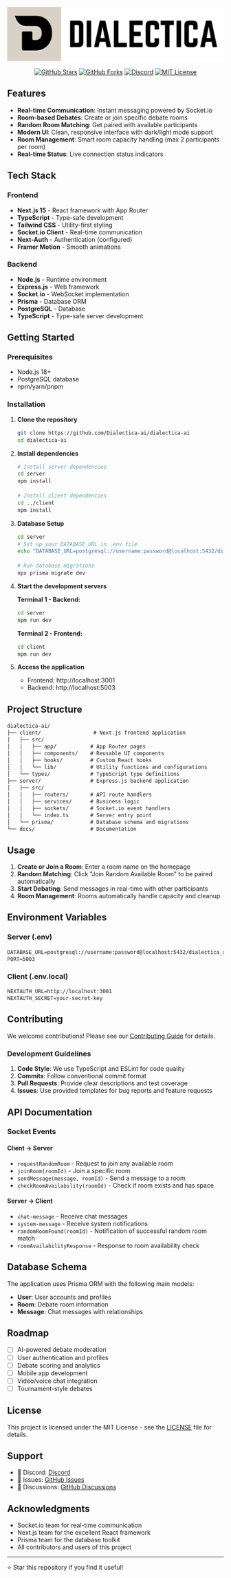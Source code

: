 <p align="center">
    <img src="./dialecticabanner.png" alt="Dialectica Debate Room Banner" />
</p>

<div align="center">

[![GitHub Stars](https://img.shields.io/github/stars/Condition00/debateroom-ai?style=social)](https://github.com/Condition00/debateroom-ai/stargazers)
[![GitHub Forks](https://img.shields.io/github/forks/Condition00/debateroom-ai?style=social)](https://github.com/Condition00/debateroom-ai/network/members)
[![Discord](https://img.shields.io/badge/Discord-Join%20Server-5865F2?logo=discord&logoColor=white)](https://discord.gg/sYGyBHu5SU)
[![MIT License](https://img.shields.io/badge/License-MIT-green.svg)](LICENSE)

</div>

## Features

- **Real-time Communication**: Instant messaging powered by Socket.io
- **Room-based Debates**: Create or join specific debate rooms
- **Random Room Matching**: Get paired with available participants
- **Modern UI**: Clean, responsive interface with dark/light mode support
- **Room Management**: Smart room capacity handling (max 2 participants per room)
- **Real-time Status**: Live connection status indicators

## Tech Stack

### Frontend
- **Next.js 15** - React framework with App Router
- **TypeScript** - Type-safe development
- **Tailwind CSS** - Utility-first styling
- **Socket.io Client** - Real-time communication
- **Next-Auth** - Authentication (configured)
- **Framer Motion** - Smooth animations

### Backend
- **Node.js** - Runtime environment
- **Express.js** - Web framework
- **Socket.io** - WebSocket implementation
- **Prisma** - Database ORM
- **PostgreSQL** - Database
- **TypeScript** - Type-safe server development

## Getting Started

### Prerequisites
- Node.js 18+
- PostgreSQL database
- npm/yarn/pnpm

### Installation

1. **Clone the repository**
   ```bash
   git clone https://github.com/Dialectica-ai/dialectica-ai
   cd dialectica-ai
   ```

2. **Install dependencies**
   ```bash
   # Install server dependencies
   cd server
   npm install

   # Install client dependencies
   cd ../client
   npm install
   ```

3. **Database Setup**
   ```bash
   cd server
   # Set up your DATABASE_URL in .env file
   echo "DATABASE_URL=postgresql://username:password@localhost:5432/dialectica_ai" > .env

   # Run database migrations
   npx prisma migrate dev
   ```

4. **Start the development servers**

   **Terminal 1 - Backend:**
   ```bash
   cd server
   npm run dev
   ```

   **Terminal 2 - Frontend:**
   ```bash
   cd client
   npm run dev
   ```

5. **Access the application**
   - Frontend: http://localhost:3001
   - Backend: http://localhost:5003

## Project Structure

```
dialectica-ai/
├── client/                 # Next.js frontend application
│   ├── src/
│   │   ├── app/           # App Router pages
│   │   ├── components/    # Reusable UI components
│   │   ├── hooks/         # Custom React hooks
│   │   └── lib/           # Utility functions and configurations
│   └── types/             # TypeScript type definitions
├── server/                # Express.js backend application
│   ├── src/
│   │   ├── routers/       # API route handlers
│   │   ├── services/      # Business logic
│   │   ├── sockets/       # Socket.io event handlers
│   │   └── index.ts       # Server entry point
│   └── prisma/            # Database schema and migrations
└── docs/                  # Documentation
```

## Usage

1. **Create or Join a Room**: Enter a room name on the homepage
2. **Random Matching**: Click "Join Random Available Room" to be paired automatically
3. **Start Debating**: Send messages in real-time with other participants
4. **Room Management**: Rooms automatically handle capacity and cleanup

## Environment Variables

### Server (.env)
```env
DATABASE_URL=postgresql://username:password@localhost:5432/dialectica_ai
PORT=5003
```

### Client (.env.local)
```env
NEXTAUTH_URL=http://localhost:3001
NEXTAUTH_SECRET=your-secret-key
```

## Contributing

We welcome contributions! Please see our [Contributing Guide](CONTRIBUTING.md) for details.

### Development Guidelines

1. **Code Style**: We use TypeScript and ESLint for code quality
2. **Commits**: Follow conventional commit format
3. **Pull Requests**: Provide clear descriptions and test coverage
4. **Issues**: Use provided templates for bug reports and feature requests

## API Documentation

### Socket Events

#### Client → Server
- `requestRandomRoom` - Request to join any available room
- `joinRoom(roomId)` - Join a specific room
- `sendMessage(message, roomId)` - Send a message to a room
- `checkRoomAvailability(roomId)` - Check if room exists and has space

#### Server → Client
- `chat-message` - Receive chat messages
- `system-message` - Receive system notifications
- `randomRoomFound(roomId)` - Notification of successful random room match
- `roomAvailabilityResponse` - Response to room availability check

## Database Schema

The application uses Prisma ORM with the following main models:

- **User**: User accounts and profiles
- **Room**: Debate room information
- **Message**: Chat messages with relationships

## Roadmap

- [ ] AI-powered debate moderation
- [ ] User authentication and profiles
- [ ] Debate scoring and analytics
- [ ] Mobile app development
- [ ] Video/voice chat integration
- [ ] Tournament-style debates

## License

This project is licensed under the MIT License - see the [LICENSE](LICENSE) file for details.

## Support
- 👾 Discord: [Discord](https://discord.com/invite/sYGyBHu5SU)
- 🐛 Issues: [GitHub Issues](https://github.com/Dialectica-ai/dialectica-ai/issues)
- 💬 Discussions: [GitHub Discussions](https://github.com/Dialectica-ai/dialectica-ai/discussions)

## Acknowledgments

- Socket.io team for real-time communication
- Next.js team for the excellent React framework
- Prisma team for the database toolkit
- All contributors and users of this project

---

⭐ Star this repository if you find it useful!



